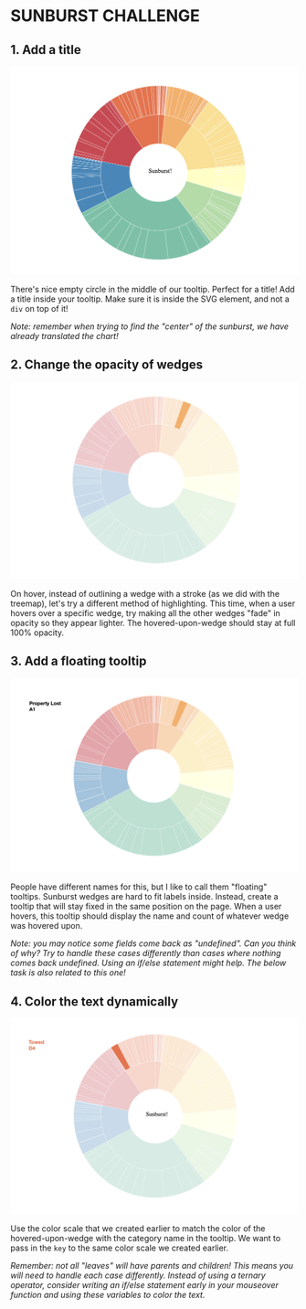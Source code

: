 # SUNBURST CHALLENGE

## 1. Add a title

![sunburst title](images/sunburst-title.png)

There's nice empty circle in the middle of our tooltip. Perfect for a title! Add a title inside your tooltip. Make sure it is inside the SVG element, and not a `div` on top of it!

*Note: remember when trying to find the "center" of the sunburst, we have already translated the chart!*

## 2. Change the opacity of wedges

![opacity](images/opacity-hover.png)

On hover, instead of outlining a wedge with a stroke (as we did with the treemap), let's try a different method of highlighting. This time, when a user hovers over a specific wedge, try making all the other wedges "fade" in opacity so they appear lighter. The hovered-upon-wedge should stay at full 100% opacity.

## 3. Add a floating tooltip

![floating tooltip](images/floating-tip.png)

People have different names for this, but I like to call them "floating" tooltips. Sunburst wedges are hard to fit labels inside. Instead, create a tooltip that will stay fixed in the same position on the page. When a user hovers, this tooltip should display the name and count of whatever wedge was hovered upon.

*Note: you may notice some fields come back as "undefined". Can you think of why? Try to handle these cases differently than cases where nothing comes back undefined. Using an if/else statement might help. The below task is also related to this one!*

## 4. Color the text dynamically

![color legend](images/color-legend.png)

Use the color scale that we created earlier to match the color of the hovered-upon-wedge with the category name in the tooltip. We want to pass in the `key` to the same color scale we created earlier.

*Remember: not all "leaves" will have parents and children! This means you will need to handle each case differently. Instead of using a ternary operator, consider writing an if/else statement early in your mouseover function and using these variables to color the text.*

